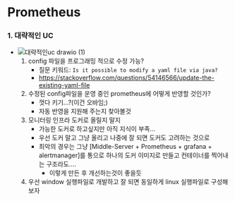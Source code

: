 # Prometheus


### 1.  대략적인 UC
* ![대략적인uc drawio (1)](https://user-images.githubusercontent.com/41561652/148182493-d7ea8115-76ec-4583-b16f-a86d026feae7.png)
    1.  config 파일을 프로그래밍 적으로 수정 가능?
        * 질문 키워드: `Is it possible to modify a yaml file via java?`
        * https://stackoverflow.com/questions/54146566/update-the-existing-yaml-file
    2.  수정된 config파일을 운영 중인 prometheus에 어떻게 반영할 것인가?
        * 껏다 키기...?(이건 오바임;)
        * 자동 반영을 지원해 주는지 찾아볼것
    3.  모니터링 인프라 도커로 올릴지 말지
        * 가능한 도커로 하고싶지만 아직 지식이 부족...
        * 우선 도커 말고 그냥 올리고 나중에 잘 되면 도커도 고려하는 것으로
        * 최악의 경우는 그냥 [Middle-Server + Prometheus + grafana + alertmanager]를 통으로 하나의 도커 이미지로 만들고 컨테이너를 찍어내는 구조라도....
            * 이렇게 만든 후 개선하는것이 좋을듯  
    4.  우선 window 실행파일로 개발하고 잘 되면 동일하게 linux 실행파일로 구성해 보자
